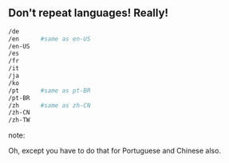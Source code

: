 ##  Don&#39;t repeat languages! Really!

```bash
/de
/en      #same as en-US
/en-US
/es
/fr
/it
/ja
/ko
/pt      #same as pt-BR
/pt-BR
/zh      #same as zh-CN
/zh-CN
/zh-TW
```

note:

Oh, except you have to do that for Portuguese and Chinese also.
